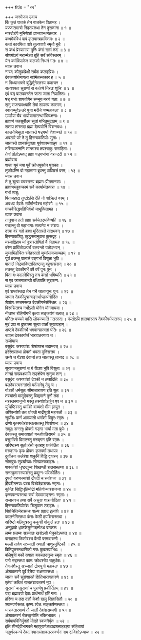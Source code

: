 +++
title = "२२"

+++
जनमेजय उवाच  
किं कृतं पातकं तेन बालकेन पितामह ।  
यज्जातमात्रो निहतस्तथा तेन दुरात्मना ॥ १ ॥  
नारदोऽपि मुनिश्रेष्ठो ज्ञानवान्धर्मतत्परः ।  
कथमेवंविधं पापं कृतवान्ब्रह्मवित्तमः ॥ २ ॥  
कर्ता कारयिता पापे तुल्यपापौ स्मृतौ बुधैः ।  
स कथं प्रेरयामास मुनिः कंसं खलं तदा ॥ ३ ॥  
संशयोऽयं महान्मेऽत्र ब्रूहि सर्वं सविस्तरम् ।  
येन कर्मविपाकेन बालको निधनं गतः ॥ ४ ॥  
व्यास उवाच  
नारदः कौतुकप्रेक्षी सर्वदा कलहप्रियः ।  
देवकार्यार्थमागत्य सर्वमेतच्चकार ह ॥ ५ ॥  
न मिथ्याभाषणे बुद्धिर्मुनेस्तस्य कदाचन ।  
सत्यवक्ता सुराणां स कर्तव्ये निरतः शुचिः ॥ ६ ॥  
एवं षड् बालकास्तेन जाता जाता निपातिताः ।  
षड् गर्भाः शापयोगेन सम्भूय मरणं गताः ॥ ७ ॥  
शृणु राजन्प्रवक्ष्यामि तेषां शापस्य कारणम् ।  
स्वायम्भुवेऽन्तरे पुत्रा मरीचेः षण्महाबलाः ॥ ८ ॥  
ऊर्णायां चैव भार्यायामासन्धर्मविचक्षणाः ।  
ब्रह्माणं जहसुर्वीक्ष्य सुतां यभितुमुद्यतम् ॥ ९ ॥  
शशाप तांस्तदा ब्रह्मा दैत्ययोनिं विशन्त्वधः ।  
कालनेमिसुता जातास्ते षड्गर्भा विशाम्पते ॥ १० ॥  
अवतारे परे ते तु हिरण्यकशिपोः सुताः ।  
जातास्ते ज्ञानसंयुक्ताः पूर्वशापभयान्नृप ॥ ११ ॥  
तस्मिञ्जन्मनि शान्ताश्च तपश्चक्रुः समाहिताः ।  
तेषां प्रीतोऽभवद्‌ ब्रह्मा षड्गर्भाणां वरान्ददौ ॥ १२ ॥  
ब्रह्मोवाच  
शप्ता यूयं मया पूर्वं क्रोधयुक्तेन पुत्रकाः ।  
तुष्टोऽस्मि वो महाभागा ब्रुवन्तु वाञ्छितं वरम् ॥ १३ ॥  
व्यास उवाच  
ते तु श्रुत्वा वचस्तस्य ब्रह्मणः प्रीतमानसाः ।  
ब्रह्माणमब्रुवन्कामं सर्वे कार्यार्थतत्पराः ॥ १४ ॥  
गर्भा ऊचुः  
पितामहाद्य तुष्टोऽसि देहि नो वाञ्छितं वरम् ।  
अवध्या दैवतैः सर्वैर्मानवैश्च महोरगैः ॥ १५ ॥  
गन्धर्वसिद्धपतिभिर्वधो माभूत्पितामह ।  
व्यास उवाच  
तानुवाच ततो ब्रह्मा सर्वमेतद्‌भविष्यति ॥ १६ ॥  
गच्छन्तु वो महाभागाः सत्यमेव न संशयः ।  
दत्त्वा वरं गतो ब्रह्मा मुदितास्ते तदाभवन् ॥ १७ ॥  
हिरण्यकशिपुः क्रुद्धस्तानुवाच कुरूद्वह ।  
यस्माद्विहाय मां पुत्रास्तोषितो वै पितामहः ॥ १८ ॥  
वरेण प्रार्थितोऽत्यर्थं बलवन्तो यतोऽभवन् ।  
युष्माभिर्हापितः स्नेहस्ततो युष्मांस्त्यजाम्यहम् ॥ १९ ॥  
यूयं व्रजन्तु पाताले षड्गर्भा विश्रुता भुवि ।  
पाताले निद्रयाविष्टास्तिष्ठन्तु बहुवत्सरान् ॥ २० ॥  
ततस्तु देवकीगर्भे वर्षे वर्षे पुनः पुनः ।  
पिता वः कालनेमिस्तु तत्र कंसो भविष्यति ॥ २१ ॥  
स एव जातमात्रान्वो वधिष्यति सुदारुणः ।  
व्यास उवाच  
एवं शप्तांस्तदा तेन गर्भे जातान्पुनः पुनः ॥ २२ ॥  
जघान देवकीपुत्रान्षड्गर्भाञ्छापनोदितः ।  
शेषांशः सप्तमस्तत्र देवकीगर्भसंस्थितः ॥ २३ ॥  
विस्रंसितश्च गर्भोऽसौ योगेन योगमायया ।  
नीतश्च रोहिणीगर्भे कृत्वा सङ्कर्षणं बलात् ॥ २४ ॥  
पतितः पञ्चमे मासि लोकख्यातिं गतस्तदा ।
कंसोऽपि ज्ञातवांस्तत्र देवकीगर्भपातनम् ॥ २५ ॥  
मुदं प्राप स दुष्टात्मा श्रुत्वा वार्तां सुखावहाम् ।  
अष्टमे देवकीगर्भे भगवान्सात्वतां पतिः ॥ २६ ॥  
उवास देवकार्यार्थं भारावतरणाय च ।  
राजोवाच  
वसुदेवः कश्यपांशः शेषांशश्च तदाभवत् ॥ २७ ॥  
हरेरंशस्तथा प्रोक्तो भवता मुनिसत्तम ।  
अन्ये च येंऽशा देवानां तत्र जातास्तु तान्वद ॥ २८ ॥  
व्यास उवाच  
सुराणामसुराणां च ये येंऽशा भुवि विश्रुताः ॥ २९ ॥  
तानहं सम्प्रवक्ष्यामि सङ्क्षेपेण शृणुष्व तान् ।  
वसुदेवः कश्यपांशो देवकी च तथादितिः ॥ ३० ॥  
बलदेवस्त्वनन्तांशो वर्तमानेषु तेषु च ।  
योऽसौ धर्मसुतः श्रीमान्नारायण इति श्रुतः ॥ ३१ ॥  
तस्यांशो वासुदेवस्तु विद्यमाने मुनौ तदा ।  
नरस्तस्यानुजो यस्तु तस्यांशोऽर्जुन एव च ॥ ३२ ॥  
युधिष्ठिरस्तु धर्मांशो वाय्वंशो भीम इत्युत ।  
अश्विन्यंशौ ततः प्रोक्तौ माद्रीपुत्रौ महाबलौ ॥ ३३ ॥  
सूर्यांशः कर्ण आख्यातो धर्माशो विदुरः स्मृतः ।  
द्रोणो बृहस्पतेरंशस्तत्सतस्तु शिवांशजः ॥ ३४ ॥  
समुद्रः शन्तनुः प्रोक्तो गङ्गा भार्या मता बुधैः ।  
देवकस्तु समाख्यातो गन्धर्वपतिरागमे ॥ ३५ ॥  
वसुर्भीष्मो विराटस्तु मरुद्‌गण इति स्मृतः ।  
अरिष्टस्य सुतो हंसो धृतराष्ट्रः प्रकीर्तितः ॥ ३६ ॥  
मरुद्‌गणः कृपः प्रोक्तः कृतवर्मा तथापरः ।  
दुर्योधनः कलेरंशः शकुनिं विद्धि द्वापरम् ॥ ३७ ॥  
सोमपुत्रः सुवर्चाख्यः सोमप्ररुरुदाहृतः ।  
पावकांशो धृष्टद्युम्नः शिखण्डी राक्षसस्तथा ॥ ३८ ॥  
सनत्कुमारस्यांशस्तु प्रद्युम्नः परिकीर्तितः ।  
द्रुपदो वरुणस्यांशो द्रौपदी च रमांशजा ॥ ३९ ॥  
द्रौपदीतनयाः पञ्च विश्वेदेवांशजाः स्मृताः ।  
कुन्तिः सिद्धिर्धृतिर्माद्री मतिर्गान्धारराजजा ॥ ४० ॥  
कृष्णपत्न्यस्तथा सर्वा देववाराङ्गनाः स्मृताः ।  
राजानश्च तथा सर्वे असुराः शक्रनोदिताः ॥ ४१ ॥  
हिरण्यकशिपोरंशः शिशुपाल उदाहृतः ।  
विप्रचित्तिर्जरासन्धः शल्यः प्रह्लाद इत्यपि ॥ ४२ ॥  
कालनेमिस्तथा कंसः केशी हयशिरास्तथा ।  
अरिष्टो बलिपुत्रस्तु ककुद्मी गोकुले हतः ॥ ४३ ॥  
अनुह्लादो धृष्टकेतुर्भगदत्तोऽथ बाष्कलः ।  
लम्बः प्रलम्बः सञ्चातः खरोऽसौ धेनुकोऽभवत् ॥ ४४ ॥  
वाराहश्च किशोरश्च दैत्यौ परमदारुणौ ।  
मल्लौ तावेव सञ्जातौ ख्यातौ चाणूरमुष्टिकौ ॥ ४५ ॥  
दितिपुत्रस्तथारिष्टो गजः कुवलयाभिधः ।  
बलिपुत्री बकी ख्याता बकस्तदनुजः स्मृतः ॥ ४६ ॥  
यमो रुद्रस्तथा कामः क्रोधश्चैव चतुर्थकः ।  
तेषामंशैस्तु सञ्जातो द्रोणपुत्रो महाबलः ॥ ४७ ॥  
अंशावतरणे पूर्वं दैतेया राक्षसास्तथा ।  
जाताः सर्वे सुरांशास्ते क्षितिभारावतारणे ॥ ४८ ॥  
एतेषां कथितं राजन्नंशावतरणं नृप ।  
सुराणां चासुराणां च पुराणेषु प्रकीर्तितम् ॥ ४९ ॥  
यदा ब्रह्मादयो देवाः प्रार्थनार्थं हरिं गताः ।  
हरिणा च तदा दत्तौ केशौ खलु सितासितौ ॥ ५० ॥  
श्यामवर्णस्ततः कृष्णः श्वेतः सङ्कर्षणस्तथा ।  
भारावतारणार्थं तौ जातौ देवांशसम्भवौ ॥ ५१ ॥  
अंशावतरणं चैतच्छृणोति भक्तिभावतः ।  
सर्वपापविनिर्मुक्तो मोदते स्वजनैर्वृतः ॥ ५२ ॥  
इति श्रीमद्देवीभागवते महापुराणेऽष्टादशसाहस्र्यां संहितायां  
चतुर्थस्कन्धे देवदानवानामंशावतरणवर्णनं नाम द्वाविंशोऽध्यायः ॥ २२ ॥
